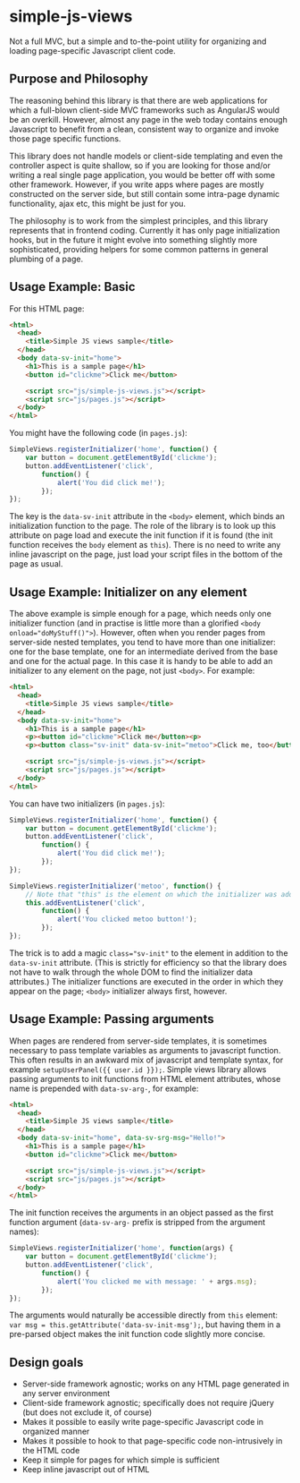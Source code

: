 # simple-js-views
Not a full MVC, but a simple and to-the-point utility for organizing and loading page-specific Javascript client code.

## Purpose and Philosophy
The reasoning behind this library is that there are web applications for which a full-blown client-side MVC
frameworks such as AngularJS would be an overkill. However, almost any page in the web today contains enough
Javascript to benefit from a clean, consistent way to organize and invoke those page specific functions.

This library does not handle models or client-side templating and even the controller aspect is quite shallow,
so if you are looking for those and/or writing a real single page application, you would be better off with
some other framework. However, if you write apps where pages are mostly constructed on the server side, but
still contain some intra-page dynamic functionality, ajax etc, this might be just for you.

The philosophy is to work from the simplest principles, and this library represents that in frontend coding.
Currently it has only page initialization hooks, but in the future it might evolve into something slightly
more sophisticated, providing helpers for some common patterns in general plumbing of a page.


## Usage Example: Basic
For this HTML page:

```html
<html>
  <head>
    <title>Simple JS views sample</title>
  </head>
  <body data-sv-init="home">
    <h1>This is a sample page</h1>
    <button id="clickme">Click me</button>

    <script src="js/simple-js-views.js"></script>
    <script src="js/pages.js"></script>
  </body>
</html>
```

You might have the following code (in `pages.js`):

```javascript
SimpleViews.registerInitializer('home', function() {
    var button = document.getElementById('clickme');
    button.addEventListener('click',
        function() {
            alert('You did click me!');
        });
});
```

The key is the `data-sv-init` attribute in the `<body>` element, which binds an initialization function to
the page. The role of the library is to look up this attribute on page load and execute the init function
if it is found (the init function receives the `body` element as `this`). There is no need to write any
inline javascript on the page, just load your script files in the bottom of the page as usual.


## Usage Example: Initializer on any element
The above example is simple enough for a page, which needs only one initializer function (and in practise is
little more than a glorified `<body onload="doMyStuff()">`). However, often when you render pages from
server-side nested templates, you tend to have more than one initializer: one for the base template, one for
an intermediate derived from the base and one for the actual page. In this case it is handy to be able to add
an initializer to any element on the page, not just `<body>`. For example:

```html
<html>
  <head>
    <title>Simple JS views sample</title>
  </head>
  <body data-sv-init="home">
    <h1>This is a sample page</h1>
    <p><button id="clickme">Click me</button><p>
    <p><button class="sv-init" data-sv-init="metoo">Click me, too</button></p>

    <script src="js/simple-js-views.js"></script>
    <script src="js/pages.js"></script>
  </body>
</html>
```

You can have two initializers (in `pages.js`):

```javascript
SimpleViews.registerInitializer('home', function() {
    var button = document.getElementById('clickme');
    button.addEventListener('click',
        function() {
            alert('You did click me!');
        });
});

SimpleViews.registerInitializer('metoo', function() {
    // Note that "this" is the element on which the initializer was added
    this.addEventListener('click',
        function() {
            alert('You clicked metoo button!');
        });
});
```

The trick is to add a magic `class="sv-init"` to the element in addition to the `data-sv-init` attribute.
(This is strictly for efficiency so that the library does not have to walk through the whole DOM to find
the initializer data attributes.) The initializer functions are executed in the order in which they appear
on the page; `<body>` initializer always first, however.


## Usage Example: Passing arguments
When pages are rendered from server-side templates, it is sometimes necessary to pass template variables as
arguments to javascript function. This often results in an awkward mix of javascript and template syntax, for
example `setupUserPanel({{ user.id }});`. Simple views library allows passing arguments to init functions from
HTML element attributes, whose name is prepended with `data-sv-arg-`, for example:

```html
<html>
  <head>
    <title>Simple JS views sample</title>
  </head>
  <body data-sv-init="home", data-sv-srg-msg="Hello!">
    <h1>This is a sample page</h1>
    <button id="clickme">Click me</button>

    <script src="js/simple-js-views.js"></script>
    <script src="js/pages.js"></script>
  </body>
</html>
```

The init function receives the arguments in an object passed as the first function argument (`data-sv-arg-`
prefix is stripped from the argument names):

```javascript
SimpleViews.registerInitializer('home', function(args) {
    var button = document.getElementById('clickme');
    button.addEventListener('click',
        function() {
            alert('You clicked me with message: ' + args.msg);
        });
});
```

The arguments would naturally be accessible directly from `this` element: `var msg = this.getAttribute('data-sv-init-msg');`,
but having them in a pre-parsed object makes the init function code slightly more concise.


## Design goals
* Server-side framework agnostic; works on any HTML page generated in any server environment
* Client-side framework agnostic; specifically does not require jQuery (but does not exclude it, of course)
* Makes it possible to easily write page-specific Javascript code in organized manner
* Makes it possible to hook to that page-specific code non-intrusively in the HTML code
* Keep it simple for pages for which simple is sufficient
* Keep inline javascript out of HTML
